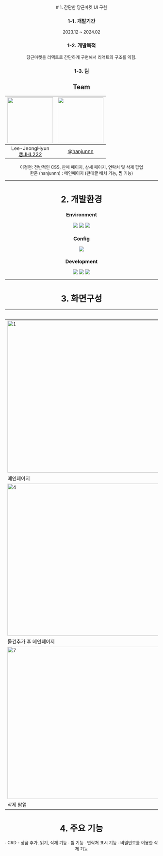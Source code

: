 <div align="center">
# 1. 간단한 당근마켓 UI 구현

### 1-1. 개발기간

2023.12 ~ 2024.02

### 1-2. 개발목적

당근마켓을 리액트로 간단하게 구현해서 리액트의 구조를 익힘.

### 1-3. 팀
## Team
|<img src="https://avatars.githubusercontent.com/u/160108023?v=4" width="150" height="150"/>|<img src="https://avatars.githubusercontent.com/u/134079274?v=4" width="150" height="150"/>
|:-:|:-:|
|Lee-JeongHyun<br/>[@JHL222](https://github.com/JHL222)|[@hanjunnn](https://github.com/hanjunnn)|

이정현: 전반적인 CSS, 판매 페이지, 상세 페이지, 연락처 및 삭제 팝업<br>
한준 (hanjunnn) : 메인페이지 (판매글 배치 기능, 찜 기능)
   
***

# 2. 개발환경

### Environment

<img src="https://img.shields.io/badge/Visual&nbsp;Studio&nbsp;Code-007ACC?style=flat-square&logo=VisualStudioCode&logoColor=white"/>
<img src="https://img.shields.io/badge/Git-F05032?style=flat-square&logo=Git&logoColor=white"/>
<img src="https://img.shields.io/badge/GitHub-181717?style=flat-square&logo=GitHub&logoColor=white"/>

### Config

<img src="https://img.shields.io/badge/NPM-CB3837?style=flat-square&logo=NPM&logoColor=white"/>

### Development

<img src="https://img.shields.io/badge/React-61DAFB?style=flat-square&logo=React&logoColor=white"/>
<img src="https://img.shields.io/badge/CSS3-1572B6?style=flat-square&logo=CSS3&logoColor=white"/>
<img src="https://img.shields.io/badge/JavaScript-F7DF1E?style=flat-square&logo=JavaScript&logoColor=white"/>

***

# 3. 화면구성

||사진||
|------|---|---|
|<img width="500" alt="1" src="https://github.com/JHL222/CarrotMarket/assets/160108023/35944138-a04f-4b82-8eb6-be67e65c4c16">|<img width="500" alt="2" src="https://github.com/JHL222/CarrotMarket/assets/160108023/7f8b5846-c688-4078-bc0b-11ceb27db78f">|<img width="500" alt="3" src="https://github.com/JHL222/CarrotMarket/assets/160108023/513e6dab-b611-4584-a707-6b68e955e248">|
|메인페이지|물건 팔기1|물건 팔기2|
|<img width="500" alt="4" src="https://github.com/JHL222/CarrotMarket/assets/160108023/7a0b7073-9314-44e9-9bb8-b210dee1709b">|<img width="500" alt="5" src="https://github.com/JHL222/CarrotMarket/assets/160108023/e4bfb890-ee2a-4a02-aab6-a1cef1db2dcd">|<img width="500" alt="6" src="https://github.com/JHL222/CarrotMarket/assets/160108023/79551185-e302-48f7-ab79-2166472fdf40">|
|물건추가 후 메인페이지|상세 페이지|연락 팝업|
|<img width="500" alt="7" src="https://github.com/JHL222/CarrotMarket/assets/160108023/ea24a68f-432b-4c4c-bd92-b98b6d4e028c">|
|삭제 팝업|

# 4. 주요 기능

∙ CRD - 상품 추가, 읽기, 삭제 기능
∙ 찜 기능
∙ 연락처 표시 기능
∙ 비밀번호를 이용한 삭제 기능

</div>
